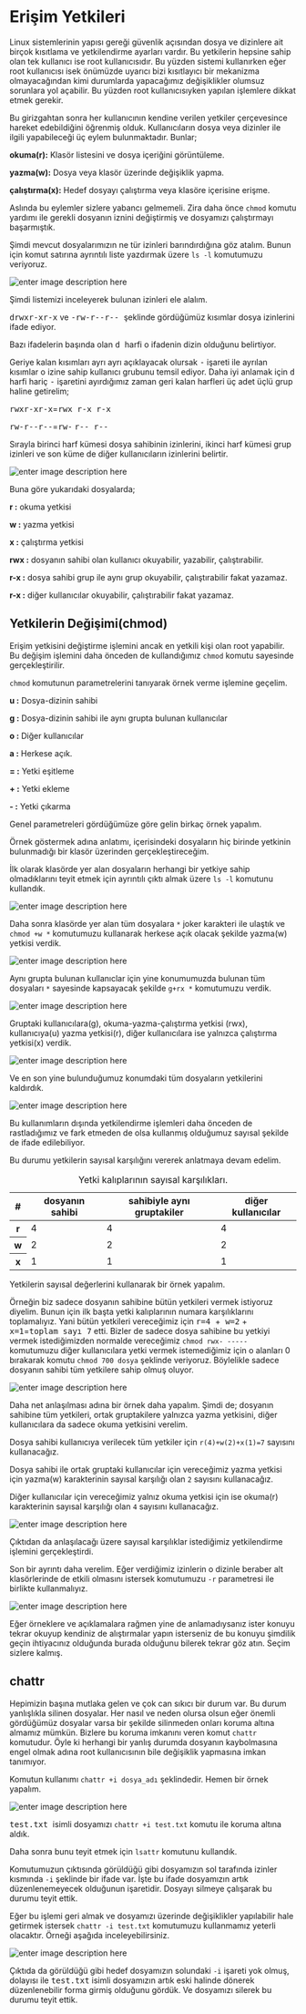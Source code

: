 Erişim Yetkileri
=

Linux sistemlerinin yapısı gereği güvenlik açısından dosya ve dizinlere ait birçok kısıtlama ve yetkilendirme ayarları vardır. Bu yetkilerin hepsine sahip olan tek kullanıcı ise root kullanıcısıdır. Bu yüzden sistemi kullanırken eğer root kullanıcısı isek önümüzde uyarıcı bizi kısıtlayıcı bir mekanizma olmayacağından kimi durumlarda yapacağımız değişiklikler olumsuz sorunlara yol açabilir. Bu yüzden root kullanıcısıyken yapılan işlemlere dikkat etmek gerekir.

Bu girizgahtan sonra her kullanıcının kendine verilen yetkiler çerçevesince hareket edebildiğini öğrenmiş olduk. Kullanıcıların dosya veya dizinler ile ilgili yapabileceği üç eylem bulunmaktadır. Bunlar;

**okuma(r):** Klasör listesini ve dosya içeriğini görüntüleme.

**yazma(w):** Dosya veya klasör üzerinde değişiklik yapma.

**çalıştırma(x):** Hedef dosyayı çalıştırma veya klasöre içerisine erişme.

Aslında bu eylemler sizlere yabancı gelmemeli. Zira daha önce `chmod` komutu yardımı ile gerekli dosyanın iznini değiştirmiş ve dosyamızı çalıştırmayı başarmıştık.

Şimdi mevcut dosyalarımızın ne tür izinleri barındırdığına göz atalım. Bunun için komut satırına ayrıntılı liste yazdırmak üzere `ls -l` komutumuzu veriyoruz.

![enter image description here](https://i.hizliresim.com/nOYzaM.png)

Şimdi listemizi inceleyerek bulunan izinleri ele alalım.

<kbd>drwxr-xr-x</kbd> ve <kbd>-rw-r--r-- </kbd>şeklinde gördüğümüz kısımlar dosya izinlerini ifade ediyor.

Bazı ifadelerin başında olan <kbd>d </kbd>harfi o ifadenin dizin olduğunu belirtiyor.

Geriye kalan kısımları ayrı ayrı açıklayacak olursak <kbd>-</kbd> işareti ile ayrılan kısımlar o izine sahip kullanıcı grubunu temsil ediyor. Daha iyi anlamak için <kbd>d</kbd> harfi hariç <kbd>-</kbd> işaretini ayırdığımız zaman geri kalan harfleri üç adet üçlü grup haline getirelim;

<kbd>rwxr-xr-x</kbd>=<kbd>rwx</kbd><kbd> r-x </kbd><kbd>r-x</kbd>

<kbd>rw-r--r--</kbd>=<kbd>rw-</kbd> <kbd>r--</kbd><kbd> r--</kbd>

Sırayla birinci harf kümesi dosya sahibinin izinlerini, ikinci harf kümesi grup izinleri ve son küme de diğer kullanıcıların izinlerini belirtir. 

![enter image description here](https://i.hizliresim.com/2JvLR2.png)

Buna göre yukarıdaki dosyalarda;

**r :** okuma yetkisi

**w :** yazma yetkisi

**x :** çalıştırma yetkisi

**rwx :** dosyanın sahibi olan kullanıcı okuyabilir, yazabilir, çalıştırabilir.

**r-x :** dosya sahibi grup ile aynı grup okuyabilir, çalıştırabilir fakat yazamaz.

**r-x :** diğer kullanıcılar okuyabilir, çalıştırabilir fakat yazamaz.


Yetkilerin Değişimi(chmod)
-

Erişim yetkisini değiştirme işlemini ancak en yetkili kişi olan root yapabilir. Bu değişim işlemini daha önceden de kullandığımız `chmod` komutu sayesinde gerçekleştirilir.

`chmod` komutunun parametrelerini tanıyarak örnek verme işlemine geçelim.

**u :** Dosya-dizinin sahibi

**g :** Dosya-dizinin sahibi ile aynı grupta bulunan kullanıcılar

**o :** Diğer kullanıcılar

**a :** Herkese açık.

**= :** Yetki eşitleme

**+ :** Yetki ekleme

**- :** Yetki çıkarma

Genel parametreleri gördüğümüze göre gelin birkaç örnek yapalım.

Örnek göstermek adına anlatımı, içerisindeki dosyaların hiç birinde yetkinin bulunmadığı bir klasör üzerinden gerçekleştireceğim.

İlk olarak klasörde yer alan dosyaların herhangi bir yetkiye sahip olmadıklarını teyit etmek için ayrıntılı çıktı almak üzere `ls -l` komutunu kullandık.

![enter image description here](https://i.hizliresim.com/BLoJ1M.png)


Daha sonra klasörde yer alan tüm dosyalara `*` joker karakteri ile ulaştık ve `chmod +w *` komutumuzu kullanarak herkese açık olacak şekilde yazma(w) yetkisi verdik.

![enter image description here](https://i.hizliresim.com/jyz0aL.png)

Aynı grupta bulunan kullanıclar için yine konumumuzda bulunan tüm dosyaları `*` sayesinde kapsayacak şekilde `g+rx *` komutumuzu verdik.

![enter image description here](https://i.hizliresim.com/oOnGa9.png)

Gruptaki kullanıcılara(g), okuma-yazma-çalıştırma yetkisi (rwx), kullanıcıya(u) yazma yetkisi(r), diğer kullanıcılara ise yalnızca çalıştırma yetkisi(x) verdik.

![enter image description here](https://i.hizliresim.com/lOBJ8r.png)

Ve en son yine bulunduğumuz konumdaki tüm dosyaların yetkilerini kaldırdık.

![enter image description here](https://i.hizliresim.com/Vr2oGv.png)

Bu kullanımların dışında yetkilendirme işlemleri daha önceden de rastladığımız ve fark etmeden de olsa kullanmış olduğumuz sayısal şekilde de ifade edilebiliyor.

Bu durumu yetkilerin sayısal karşılığını vererek anlatmaya devam edelim.

<table class="table"> <caption>Yetki kalıplarının sayısal karşılıkları.</caption> <thead> <tr> <th>#</th> <th>dosyanın sahibi</th> <th>sahibiyle aynı gruptakiler</th> <th>diğer kullanıcılar</th> </tr></thead> <tbody> <tr> <th scope="row">r</th> <td>4</td><td>4</td><td>4</td></tr><tr> <th scope="row">w</th> <td>2</td><td>2</td><td>2</td></tr><tr> <th scope="row">x</th> <td>1</td><td>1</td><td>1</td></tr></tbody> </table>

Yetkilerin sayısal değerlerini kullanarak bir örnek yapalım.

Örneğin biz sadece dosyanın sahibine bütün yetkileri vermek istiyoruz diyelim. Bunun için ilk başta yetki kalıplarının numara karşılıklarını toplamalıyız. Yani bütün yetkileri vereceğimiz için <kbd>r=4 </kbd>+<kbd> w=2</kbd> +<kbd> x=1</kbd>=<kbd>toplam sayı 7</kbd> etti. Bizler de sadece dosya sahibine bu yetkiyi vermek istediğimizden normalde vereceğimiz `chmod rwx- -----` komutumuzu diğer kullanıcılara yetki vermek istemediğimiz için o alanları 0 bırakarak komutu `chmod 700 dosya` şeklinde veriyoruz. Böylelikle sadece dosyanın sahibi tüm yetkilere sahip olmuş oluyor.

![enter image description here](https://i.hizliresim.com/gOjNlR.png)

Daha net anlaşılması adına bir örnek daha yapalım. Şimdi de; dosyanın sahibine tüm yetkileri, ortak gruptakilere yalnızca yazma yetkisini, diğer kullanıcılara da sadece okuma yetkisini verelim.

Dosya sahibi kullanıcıya verilecek tüm yetkiler için `r(4)+w(2)+x(1)=7` sayısını kullanacağız.

Dosya sahibi ile ortak gruptaki kullanıcılar için vereceğimiz yazma yetkisi için yazma(w) karakterinin sayısal karşılığı olan `2` sayısını kullanacağız.

Diğer kullanıcılar için vereceğimiz yalnız okuma yetkisi için ise okuma(r) karakterinin sayısal karşılığı olan `4` sayısını kullanacağız.

![enter image description here](https://i.hizliresim.com/9mv6X3.png)

Çıktıdan da anlaşılacağı üzere sayısal karşılıklar istediğimiz yetkilendirme işlemini gerçekleştirdi.

Son bir ayrıntı daha verelim. Eğer verdiğimiz izinlerin o dizinle beraber alt klasörlerinde de etkili olmasını istersek komutumuzu `-r` parametresi ile birlikte kullanmalıyız.

![enter image description here](https://i.hizliresim.com/qG9gqD.png)

Eğer örneklere ve açıklamalara rağmen yine de anlamadıysanız ister konuyu tekrar okuyup kendiniz de alıştırmalar yapın isterseniz de bu konuyu şimdilik geçin ihtiyacınız olduğunda burada olduğunu bilerek tekrar göz atın. Seçim sizlere kalmış.

chattr
-
Hepimizin başına mutlaka gelen ve çok can sıkıcı bir durum var. Bu durum yanlışlıkla silinen dosyalar. Her nasıl ve neden olursa olsun eğer önemli gördüğümüz dosyalar varsa bir şekilde silinmeden onları koruma altına almamız mümkün. Bizlere bu koruma imkanını veren komut `chattr` komutudur. Öyle ki herhangi bir yanlış durumda dosyanın kaybolmasına engel olmak adına root kullanıcısının bile değişiklik yapmasına imkan tanımıyor.

Komutun kullanımı `chattr +i dosya_adı` şeklindedir. Hemen bir örnek yapalım.

![enter image description here](https://i.hizliresim.com/Md9zYQ.png)

<kbd>test.txt </kbd> isimli dosyamızı `chattr +i test.txt` komutu ile koruma altına aldık.

Daha sonra bunu teyit etmek için `lsattr` komutunu kullandık.

Komutumuzun çıktısında görüldüğü gibi dosyamızın sol tarafında izinler kısmında `-i` şeklinde bir ifade var. İşte bu ifade dosyamızın artık düzenlenemeyecek olduğunun işaretidir. Dosyayı silmeye çalışarak bu durumu teyit ettik.

Eğer bu işlemi geri almak ve dosyamızı üzerinde değişiklikler yapılabilir hale getirmek istersek `chattr -i test.txt` komutumuzu kullanmamız yeterli olacaktır. Örneği aşağıda inceleyebilirsiniz.

![enter image description here](https://i.hizliresim.com/QV1kX3.png)

Çıktıda da görüldüğü gibi hedef dosyamızın solundaki `-i` işareti yok olmuş, dolayısı ile <kbd>test.txt</kbd> isimli dosyamızın artık eski halinde dönerek düzenlenebilir forma girmiş olduğunu gördük. Ve dosyamızı silerek bu durumu teyit ettik.
